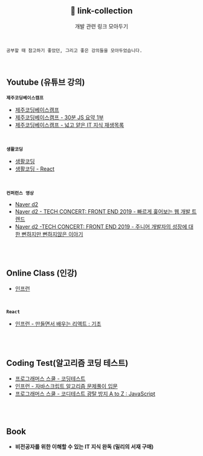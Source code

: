 <br>
<h2 align="center">🔗 link-collection</h2>
<p align="center">개발 관련 링크 모아두기</p>

<br>

```
공부할 때 참고하기 좋았던, 그리고 좋은 강의들을 모아두었습니다.
```

<br>

## Youtube (유튜브 강의)

**`제주코딩베이스캠프`**

- [제주코딩베이스캠프](https://www.youtube.com/@jejucodingcamp)
- [제주코딩베이스캠프 - 30분 JS 요약 1부](https://www.youtube.com/watch?v=5eZUgvaSjXY&list=PLkfUwwo13dlWsZAdz1dFojuuYVbRynuFS)
- [제주코딩베이스캠프 - 넓고 얕은 IT 지식 재생목록](https://www.youtube.com/watch?v=KpTyl6gjsrw&list=PLkfUwwo13dlXSXc3A_uCC1HSL5U-VA7M2&index=1)

<br>

**`생활코딩`**

- [생활코딩](https://www.youtube.com/@coohde)
- [생활코딩 - React](https://www.youtube.com/playlist?list=PLuHgQVnccGMCRv6f8H9K5Xwsdyg4sFSdi)

<br>

**`컨퍼런스 영상`**

- [Naver d2](https://www.youtube.com/@naverd2848)
- [Naver d2 - TECH CONCERT: FRONT END 2019 - 빠르게 훑어보는 웹 개발 트렌드](https://www.youtube.com/watch?v=BXOH9b177ho)
- [Naver d2 -TECH CONCERT: FRONT END 2019 - 주니어 개발자의 성장에 대한 뻔하지만 뻔하지않은 이야기](https://www.youtube.com/watch?v=nKKlYEVMhhY)

<br>
<br>

## Online Class (인강)

- [인프런](https://www.inflearn.com/)

<br>

**`React`**

- [인프런 - 만들면서 배우는 리액트 : 기초](https://www.inflearn.com/course/만들면서-배우는-리액트-기초)

<br>
<br>

## Coding Test(알고리즘 코딩 테스트)

- [프로그래머스 스쿨 - 코딩테스트](https://school.programmers.co.kr/learn/challenges?order=recent&page=1&levels=0&languages=javascript)
- [인프런 - 자바스크립트 알고리즘 문제풀이 입문](https://www.inflearn.com/course/자바스크립트-알고리즘-문제풀이)
- [프로그래머스 스쿨 - 코디테스트 광탈 방지 A to Z : JavaScript](https://school.programmers.co.kr/learn/courses/13213/13213-코딩테스트-광탈-방지-a-to-z-javascript)

<br>
<br>

## Book

- **비전공자를 위한 이해할 수 있는 IT 지식 완독 (밀리의 서재 구매)**
